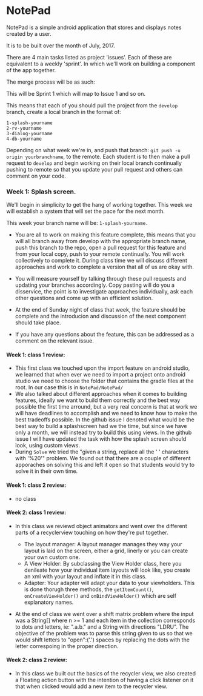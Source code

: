# NotePad

NotePad is a simple android application that stores and displays notes created by a user.

It is to be built over the month of July, 2017. 

There are 4 main tasks listed as project 'issues'. Each of these are equivalent to a weekly 'sprint'. In which we'll work on building a component of the app together.

The merge process will be as such: 

  This will be Sprint 1 which will map to Issue 1 and so on. 

  This means that each of you should pull the project from the `develop` branch, create a local branch in the format of: 

    1-splash-yourname
    2-rv-yourname
    3-dialog-yourname
    4-db-yourname

Depending on what week we're in, and push that branch: `git push -u origin yourbranchname`, to the remote. Each student is to then make a pull request to `develop` and begin working on their local branch continually pushing to remote so that you update your pull request and others can comment on your code.


### Week 1: Splash screen. 

We'll begin in simplicity to get the hang of working together. This week we will establish a system that will set the pace for the next month. 

This week your branch name will be: `1-splash-yourname.`

* You are all to work on making this feature complete, this means that you will all branch away from develop with the appropriate branch name, push this branch to the repo, open a pull request for this feature and from your local copy, push to your remote continually. You will work collectively to complete it. During class time we will discuss different approaches and work to complete a version that all of us are okay with.

* You will measure yourself by talking through these pull requests and updating your branches accordingly. Copy pasting will do you a disservice, the point is to investigate approaches individually, ask each other questions and come up with an efficient solution.

* At the end of Sunday night of class that week, the feature should be complete and the introducion and discussion of the next component should take place.

* If you have any questions about the feature, this can be addressed as a comment on the relevant issue. 

#### Week 1: class 1 review:

* This first class we touched upon the import feature on android studio, we learned that when ever we need to import a project onto android studio we need to choose the folder that contains the gradle files at the root. In our case this is  in `NotePad/NotePad/`
* We also talked about different approaches when it comes to building features, ideally we want to build them correctly and the best way possible the first time arround, but a very real concern is that at work we will have deadlines to accomplish and we need to know how to make the best tradeoffs possible. In the github issue I denoted what would be the best way to build a splashscreen had we the time, but since we have only a month, we will instead try to build this using views. In the github issue I will have updated the task with how the splash screen should look, using custom views.
* During `Solve` we tried the "given a string, replace all the ' ' characters with '%20'" problem. We found out that there are a couple of different apporaches on solving this and left it open so that students would try to solve it in their own time. 

#### Week 1: class 2 review:

* no class

#### Week 2: class 1 review:

* In this class we reviewd object animators and  went over the different parts of a recyclerview touching on how they're put together.
  * The layout manager: A layout manager manages they way your layout is laid on the screen, either a grid, linerly or you can create your own custom one.
  * A View Holder: By subclassing the View Holder class, here you denileate how your individual item layouts will look like, you create an xml with your layout and inflate it in this class.
  * Adapter: Your adapter will adapt your data to your viewholders. This is done thorugh three methods, the `getItemCount()`, `onCreateViewHolder()` and `onBindViewHolder()` which are self explanatory names. 

* At the end of class we went over a shift matrix problem where the input was a String[] where n >= 1 and each item in the collection corresponds to dots and letters, ie: ".a.b." and a String with directions "LDRU". The objective of the problem was to parse this string given to us so that we would shift letters to "open":('.') spaces by replacing the dots with the letter correspoing in the proper direction.
    
#### Week 2: class 2 review:

* In this class we built out the basics of the recycler view, we also created a Floating action button with the intention of having a click listener on it that when clicked would add a new item to the recycler view.
